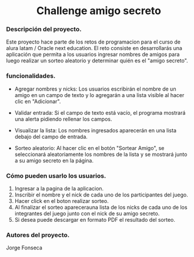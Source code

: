 <h1 align="center"> Challenge amigo secreto </h1>

### Descripción del proyecto.
Este proyecto hace parte de los retos de programacion para el curso de alura latam / Oracle next education. 
El reto consiste en desarrollarás una aplicación que permita a los usuarios ingresar nombres de amigos para luego realizar un sorteo aleatorio y determinar quién es el "amigo secreto".

### funcionalidades.
- Agregar nombres y nicks: Los usuarios escribirán el nombre de un amigo en un campo de texto y lo agregarán a una lista visible al hacer clic en "Adicionar".

- Validar entrada: Si el campo de texto está vacío, el programa mostrará una alerta pidiendo rellenar los campos.

- Visualizar la lista: Los nombres ingresados aparecerán en una lista debajo del campo de entrada.

- Sorteo aleatorio: Al hacer clic en el botón "Sortear Amigo", se seleccionará aleatoriamente los nombres de la lista y se mostrará junto a su amigo secreto en la página.
  
### Cómo pueden usarlo los usuarios.
1. Ingresar a la pagina de la aplicacion.
2. Inscribir el nombre y el nick de cada uno de los participantes del juego.
3. Hacer click en el boton realizar sorteo.
4. Al finalizar el sorteo aparecerauna lista de los nicks de cada uno de los integrantes del juego junto con el nick de su amigo secreto.
5. Si desea puede descargar en formato PDF el resultado del sorteo.

### Autores del proyecto.
Jorge Fonseca
